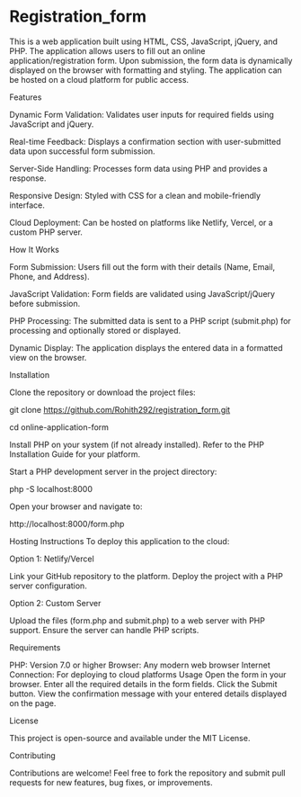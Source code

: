 # Registration_form

This is a web application built using HTML, CSS, JavaScript, jQuery, and PHP. The application allows users to fill out an online application/registration form. Upon submission, the form data is dynamically displayed on the browser with formatting and styling. The application can be hosted on a cloud platform for public access.

Features

Dynamic Form Validation: Validates user inputs for required fields using JavaScript and jQuery.

Real-time Feedback: Displays a confirmation section with user-submitted data upon successful form submission.

Server-Side Handling: Processes form data using PHP and provides a response.

Responsive Design: Styled with CSS for a clean and mobile-friendly interface.

Cloud Deployment: Can be hosted on platforms like Netlify, Vercel, or a custom PHP server.

How It Works

Form Submission: Users fill out the form with their details (Name, Email, Phone, and Address).

JavaScript Validation: Form fields are validated using JavaScript/jQuery before submission.

PHP Processing: The submitted data is sent to a PHP script (submit.php) for processing and optionally stored or displayed.

Dynamic Display: The application displays the entered data in a formatted view on the browser.

Installation

Clone the repository or download the project files:

git clone https://github.com/Rohith292/registration_form.git

cd online-application-form

Install PHP on your system (if not already installed). Refer to the PHP Installation Guide for your platform.

Start a PHP development server in the project directory:

php -S localhost:8000

Open your browser and navigate to:

http://localhost:8000/form.php

Hosting Instructions
To deploy this application to the cloud:

Option 1: Netlify/Vercel

Link your GitHub repository to the platform.
Deploy the project with a PHP server configuration.

Option 2: Custom Server

Upload the files (form.php and submit.php) to a web server with PHP support.
Ensure the server can handle PHP scripts.

Requirements

PHP: Version 7.0 or higher
Browser: Any modern web browser
Internet Connection: For deploying to cloud platforms
Usage
Open the form in your browser.
Enter all the required details in the form fields.
Click the Submit button.
View the confirmation message with your entered details displayed on the page.

License

This project is open-source and available under the MIT License.

Contributing

Contributions are welcome! Feel free to fork the repository and submit pull requests for new features, bug fixes, or improvements.

